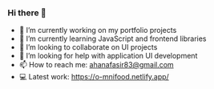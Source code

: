 ### Hi there 👋

<!-- **ahanafasir/ahanafasir** is a ✨ _special_ ✨ repository because its `README.md` (this file) appears on your GitHub profile.

Here are some ideas to get you started: -->

- 🔭 I’m currently working on my portfolio projects
- 🌱 I’m currently learning JavaScript and frontend libraries
- 👯 I’m looking to collaborate on UI projects
- 🤔 I’m looking for help with application UI development
- 📫 How to reach me: ahanafasir83@gmail.com
- 💻 Latest work: https://o-mnifood.netlify.app/
